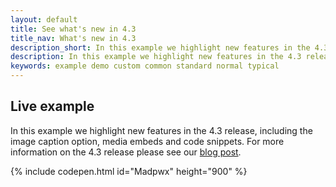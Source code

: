 ```yaml
---
layout: default
title: See what's new in 4.3
title_nav: What's new in 4.3
description_short: In this example we highlight new features in the 4.3 release.
description: In this example we highlight new features in the 4.3 release, including the image caption option, media embeds and code snippets.
keywords: example demo custom common standard normal typical
---
```


## Live example

In this example we highlight new features in the 4.3 release, including the image caption option, media embeds and code snippets. For more information on the 4.3 release please see our [blog post](http://blog.tinymce.com/).

{% include codepen.html id="Madpwx" height="900" %}
